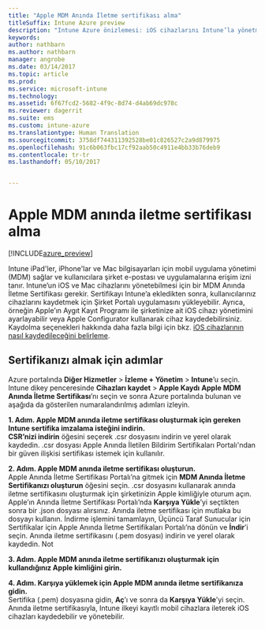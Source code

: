 ```yaml
---
title: "Apple MDM Anında İletme sertifikası alma"
titleSuffix: Intune Azure preview
description: "Intune Azure önizlemesi: iOS cihazlarını Intune’la yönetmek için Apple MDM Anında İletme sertifikası alma adımlarını öğrenin."
keywords: 
author: nathbarn
ms.author: nathbarn
manager: angrobe
ms.date: 03/14/2017
ms.topic: article
ms.prod: 
ms.service: microsoft-intune
ms.technology: 
ms.assetid: 6f67fcd2-5682-4f9c-8d74-d4ab69dc978c
ms.reviewer: dagerrit
ms.suite: ems
ms.custom: intune-azure
ms.translationtype: Human Translation
ms.sourcegitcommit: 3758df744311392528be01c826527c2a9d879975
ms.openlocfilehash: 91c6b063fbc17cf92aab50c4911e4bb33b76deb9
ms.contentlocale: tr-tr
ms.lasthandoff: 05/10/2017


---
```


# <a name="get-an-apple-mdm-push-certificate"></a>Apple MDM anında iletme sertifikası alma

[!INCLUDE[azure_preview](../includes/azure_preview.md)]

Intune iPad'ler, iPhone'lar ve Mac bilgisayarları için mobil uygulama yönetimi (MDM) sağlar ve kullanıcılara şirket e-postası ve uygulamalarına erişim izni tanır. Intune’un iOS ve Mac cihazlarını yönetebilmesi için bir MDM Anında İletme Sertifikası gerekir. Sertifikayı Intune’a ekledikten sonra, kullanıcılarınız cihazlarını kaydetmek için Şirket Portalı uygulamasını yükleyebilir. Ayrıca, örneğin Apple’ın Aygıt Kayıt Programı ile şirketinize ait iOS cihazı yönetimini ayarlayabilir veya Apple Configurator kullanarak cihaz kaydedebilirsiniz. Kaydolma seçenekleri hakkında daha fazla bilgi için bkz. [iOS cihazlarının nasıl kaydedileceğini belirleme](choose-ios-enrollment-method.md).

## <a name="steps-to-get-your-certificate"></a>Sertifikanızı almak için adımlar
Azure portalında **Diğer Hizmetler** > **İzleme + Yönetim** > **Intune**’u seçin. Intune dikey penceresinde **Cihazları kaydet** > **Apple Kaydı** **Apple MDM Anında İletme Sertifikası**’nı seçin ve sonra Azure portalında bulunan ve aşağıda da gösterilen numaralandırılmış adımları izleyin.

**1. Adım. Apple MDM anında iletme sertifikası oluşturmak için gereken Intune sertifika imzalama isteğini indirin.**<br>
**CSR’nizi indirin** öğesini seçerek .csr dosyasını indirin ve yerel olarak kaydedin. .csr dosyası Apple Anında İletilen Bildirim Sertifikaları Portalı'ndan bir güven ilişkisi sertifikası istemek için kullanılır.

**2. Adım. Apple MDM anında iletme sertifikası oluşturun.**<br>
Apple Anında İletme Sertifikası Portalı’na gitmek için **MDM Anında İletme Sertifikanızı oluşturun** öğesini seçin. .csr dosyasını kullanarak anında iletme sertifikasını oluşturmak için şirketinizin Apple kimliğiyle oturum açın. Apple’ın Anında İletme Sertifikası Portalı’nda **Karşıya Yükle**’yi seçtikten sonra bir .json dosyası alırsınız. Anında iletme sertifikası için mutlaka bu dosyayı kullanın. İndirme işlemini tamamlayın, Üçüncü Taraf Sunucular için Sertifikalar için Apple Anında İletme Sertifikaları Portalı’na dönün ve **İndir**’i seçin. Anında iletme sertifikasını (.pem dosyası) indirin ve yerel olarak kaydedin.
Not

**3. Adım. Apple MDM anında iletme sertifikanızı oluşturmak için kullandığınız Apple kimliğini girin.**

**4. Adım. Karşıya yüklemek için Apple MDM anında iletme sertifikanıza gidin.**<br>
Sertifika (.pem) dosyasına gidin, **Aç**’ı ve sonra da **Karşıya Yükle**’yi seçin. Anında iletme sertifikasıyla, Intune ilkeyi kayıtlı mobil cihazlara ileterek iOS cihazları kaydedebilir ve yönetebilir.

